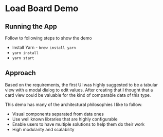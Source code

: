# Load Board Demo

## Running the App

Follow to following steps to show the demo

- Install Yarn - `brew install yarn`
- `yarn install`
- `yarn start`

## Approach

Based on the requirements, the first UI was highly suggested to be a tabular view with a modal dialog to edit values. After creating that I thought that a card view could be valuable for the kind of comparable data of this type.

This demo has many of the architectural philosophies I like to follow:

- Visual components separated from data ones
- Use well known libraries that are highly configurable
- Enable users to have multiple solutions to help them do their work
- High modularity and scalability
